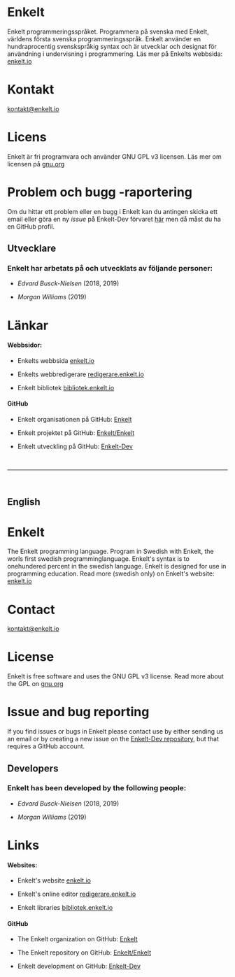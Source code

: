 # Enkelt
Enkelt programmeringsspråket. Programmera på svenska med Enkelt, världens första svenska programmeringsspråk. Enkelt använder en hundraprocentig svenskspråkig syntax och är utvecklar och designat för användning i undervisning i programmering.
Läs mer på Enkelts webbsida: [enkelt.io](https://enkelt.io)

# Kontakt
[kontakt@enkelt.io](mailto:kontakt@enkelt.io)

# Licens
Enkelt är fri programvara och använder GNU GPL v3 licensen. Läs mer om licensen på [gnu.org](https://gnu.org)

# Problem och bugg -raportering
Om du hittar ett problem eller en bugg i Enkelt kan du antingen skicka ett email eller göra en ny _issue_ på Enkelt-Dev förvaret [här](https://github.com/Enkelt/Enkelt-Dev/issues) men då måst du ha en GitHub profil.

## Utvecklare
### Enkelt har arbetats på och utvecklats av följande personer:

* _Edvard Busck-Nielsen_ (2018, 2019)

* _Morgan Williams_ (2019)

# Länkar

#### Webbsidor:

* Enkelts webbsida [enkelt.io](https://enkelt.io)

* Enkelts webbredigerare [redigerare.enkelt.io](https://redigerare.enkelt.io)

* Enkelt bibliotek [bibliotek.enkelt.io](https://bibliotek.enkelt.io)

#### GitHub

* Enkelt organisationen på GitHub: [Enkelt](https://github.com/Enkelt)

* Enkelt projektet på GitHub: [Enkelt/Enkelt](https://github.com/Enkelt/Enkelt)

* Enkelt utveckling på GitHub: [Enkelt-Dev](https://github.com/Enkelt/Enkelt-Dev)

<br>
<hr>
<br>

## English

# Enkelt
The Enkelt programming language. Program in Swedish with Enkelt, the worls first swedish programminglanguage. Enkelt's syntax is to onehundered percent in the swedish language. Enkelt is designed for use in programming education.
Read more (swedish only) on Enkelt's website: [enkelt.io](https://enkelt.io)

# Contact
[kontakt@enkelt.io](mailto:kontakt@enkelt.io)

# License
Enkelt is free software and uses the GNU GPL v3 license. Read more about the GPL on [gnu.org](https://gnu.org)

# Issue and bug reporting
If you find issues or bugs in Enkelt please contact use by either sending us an email or by creating a new issue on the [Enkelt-Dev repository](https://github.com/Enkelt/Enkelt-Dev/issues), but that requires a GitHub account.

## Developers
### Enkelt has been developed by the following people:

* _Edvard Busck-Nielsen_ (2018, 2019)

* _Morgan Williams_ (2019)

# Links

#### Websites:

* Enkelt's website [enkelt.io](https://enkelt.io)

* Enkelt's online editor [redigerare.enkelt.io](https://redigerare.enkelt.io)

* Enkelt libraries [bibliotek.enkelt.io](https://bibliotek.enkelt.io)

#### GitHub

* The Enkelt organization on GitHub: [Enkelt](https://github.com/Enkelt)

* The Enkelt repository on GitHub: [Enkelt/Enkelt](https://github.com/Enkelt/Enkelt)

* Enkelt development on GitHub: [Enkelt-Dev](https://github.com/Enkelt/Enkelt-Dev)

